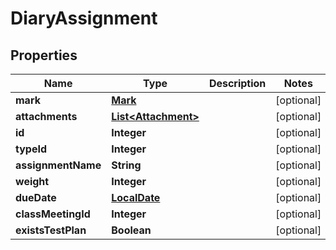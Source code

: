 # DiaryAssignment

## Properties
Name | Type | Description | Notes
------------ | ------------- | ------------- | -------------
**mark** | [**Mark**](Mark.md) |  |  [optional]
**attachments** | [**List&lt;Attachment&gt;**](Attachment.md) |  |  [optional]
**id** | **Integer** |  |  [optional]
**typeId** | **Integer** |  |  [optional]
**assignmentName** | **String** |  |  [optional]
**weight** | **Integer** |  |  [optional]
**dueDate** | [**LocalDate**](LocalDate.md) |  |  [optional]
**classMeetingId** | **Integer** |  |  [optional]
**existsTestPlan** | **Boolean** |  |  [optional]
